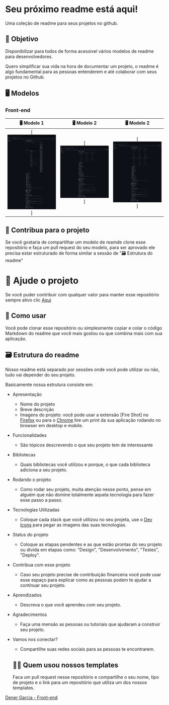 # Seu próximo readme está aqui!

Uma coleção de readme para seus projetos no github.

## 🎯 Objetivo

Disponibilizar para todos de forma acessível vários modelos de readme para desenvolvedores.

Quero simplificar sua vida na hora de documentar um projeto, o readme é algo fundamental para as pessoas entenderem e até colaborar com seus projetos no Github.

## 🖥️ Modelos

### Front-end

🖥️ Modelo 1                                                   | 🖥️ Modelo 2                                            | 🖥️ Modelo 2   
:----------:                                                  | :--------------:                                            | :--------------: 
[<img src="public/assets/front-end-1.png" width="300px" />]   | [<img src="public/assets/front-end-2.png" width="300px" />] | [<img src="public/assets/front-end-3.png" width="300px" />]

## 🎲 Contribua para o projeto

Se você gostaria de compartilhar um modelo de reamde clone esse repositório e faça um pull request do seu modelo, para ser aprovado ele precisa estar estruturado de forma similar a sessão de "🗃️ Estrutura do readme"

# 🥰 Ajude o projeto

Se você puder contribuir com qualquer valor para manter esse repositório sempre ativo clic [Aqui](https://buy.stripe.com/dR6bJcbq11LSaNq6op)

## 🔎 Como usar

Você pode clonar esse repositório ou simplesmente copiar e colar o código Markdown do readme que você mais gostou ou que combina mais com sua aplicação.

## 🗃️ Estrutura do readme

Nosso readme está separado por sessões onde você pode utilizar ou não, tudo vai depender do seu projeto.

Basicamente nossa estrutura consiste em:

- Apresentação
    - Nome do projeto
    - Breve descrição
    - Imagens do projeto: você pode usar a extensão [Fire Shot] no [Firefox](https://addons.mozilla.org/en-US/firefox/addon/fireshot/?utm_source=addons.mozilla.org&utm_medium=referral&utm_content=search) ou para o [Chrome](https://chrome.google.com/webstore/detail/take-webpage-screenshots/mcbpblocgmgfnpjjppndjkmgjaogfceg?utm_source=ext_sidebar&hl=en-US) tire um print da sua aplicação rodando no browser em desktop e mobile.
- Funcionalidades
    - São tópicos descrevendo o que seu projeto tem de interessante
- Bibliotecas
    - Quais bibliotecas você utilizou e porque, o que cada biblioteca adiciona a seu projeto.
- Rodando o projeto
    - Como rodar seu projeto, muita atenção nesse ponto, pense em alguém que não domine totalmente aquela tecnologia para fazer esse passo a passo.
- Tecnologías Utilizadas
    - Coloque cada stack que você utilizou no seu projeta, use o [Dev Icons](https://devicon.dev/) para pegar as imagens das suas tecnologias.
- Status do projeto
    - Coloque as etapas pendentes e as que estão prontas do seu projeto ou divida em etapas como: "Design", "Desenvolvimento", "Testes", "Deploy".
- Contribua com esse projeto
    - Caso seu projeto precise de contribuição financeira você pode usar esse espaço para explicar como as pessoas podem te ajudar a continuar seu projeto.
- Aprendizados
    - Descreva o que você aprendeu com seu projeto.
- Agradecimentos
    - Faça uma mensão as pessoas ou tutoriais que ajudaram a construir seu projeto.
-  Vamos nos conectar?
    - Compartilhe suas redes sociais para as pessoas te encontrarem.

    ## 👨‍💻 Quem usou nossos templates

    Faca um pull request nesse repositório e compartilhe o seu nome, tipo de projeto e o link para um repositório que utiliza um dos nossos templates.

 [Dener Garcia - Front-end](https://github.com/Dener-Garcia/landing-page-lit-academy-reactJS)
